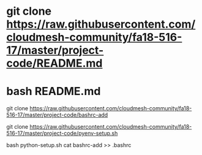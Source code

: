 # git clone https://raw.githubusercontent.com/cloudmesh-community/fa18-516-17/master/project-code/README.md
# bash README.md

git clone https://raw.githubusercontent.com/cloudmesh-community/fa18-516-17/master/project-code/bashrc-add

git clone https://raw.githubusercontent.com/cloudmesh-community/fa18-516-17/master/project-code/pyenv-setup.sh

bash python-setup.sh
cat bashrc-add >> .bashrc
